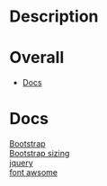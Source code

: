 # Description  
       
# Overall        
<!--* [App Image](#section1)       
* [Basic Installation](#section2) -->     
* [Docs](#section3)       
<!--* * [Issue & Solution](#section4)     
* [Note](#section5)     -->
  
<!--# <a name="section1"> App Image    
# <a name="section2"> Basic Installation-->
# <a name="section3"> Docs   
  [Bootstrap](https://getbootstrap.com/docs/4.0/getting-started/introduction/)  
  [Bootstrap sizing](https://www.w3schools.com/bootstrap/bootstrap_forms_sizing.asp)    
  [jquery](http://code.jquery.com/)    
  [font awsome](http://fontawesome.io/get-started/)  
<!--# <a name="section4"> Issue & Solution
# <a name="section5"> Note-->